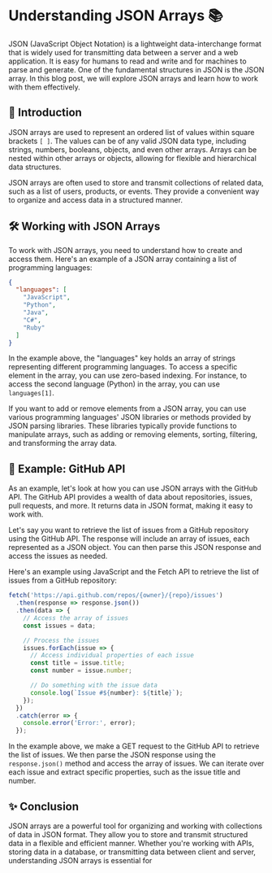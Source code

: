 # Understanding JSON Arrays 📚

JSON (JavaScript Object Notation) is a lightweight data-interchange format that is widely used for transmitting data between a server and a web application. It is easy for humans to read and write and for machines to parse and generate. One of the fundamental structures in JSON is the JSON array. In this blog post, we will explore JSON arrays and learn how to work with them effectively.

## 🌟 Introduction

JSON arrays are used to represent an ordered list of values within square brackets `[ ]`. The values can be of any valid JSON data type, including strings, numbers, booleans, objects, and even other arrays. Arrays can be nested within other arrays or objects, allowing for flexible and hierarchical data structures.

JSON arrays are often used to store and transmit collections of related data, such as a list of users, products, or events. They provide a convenient way to organize and access data in a structured manner.

## 🛠️ Working with JSON Arrays

To work with JSON arrays, you need to understand how to create and access them. Here's an example of a JSON array containing a list of programming languages:

```json
{
  "languages": [
    "JavaScript",
    "Python",
    "Java",
    "C#",
    "Ruby"
  ]
}
```

In the example above, the "languages" key holds an array of strings representing different programming languages. To access a specific element in the array, you can use zero-based indexing. For instance, to access the second language (Python) in the array, you can use `languages[1]`.

If you want to add or remove elements from a JSON array, you can use various programming languages' JSON libraries or methods provided by JSON parsing libraries. These libraries typically provide functions to manipulate arrays, such as adding or removing elements, sorting, filtering, and transforming the array data.

## 🔗 Example: GitHub API

As an example, let's look at how you can use JSON arrays with the GitHub API. The GitHub API provides a wealth of data about repositories, issues, pull requests, and more. It returns data in JSON format, making it easy to work with.

Let's say you want to retrieve the list of issues from a GitHub repository using the GitHub API. The response will include an array of issues, each represented as a JSON object. You can then parse this JSON response and access the issues as needed.

Here's an example using JavaScript and the Fetch API to retrieve the list of issues from a GitHub repository:

```javascript
fetch('https://api.github.com/repos/{owner}/{repo}/issues')
  .then(response => response.json())
  .then(data => {
    // Access the array of issues
    const issues = data;

    // Process the issues
    issues.forEach(issue => {
      // Access individual properties of each issue
      const title = issue.title;
      const number = issue.number;

      // Do something with the issue data
      console.log(`Issue #${number}: ${title}`);
    });
  })
  .catch(error => {
    console.error('Error:', error);
  });
```

In the example above, we make a GET request to the GitHub API to retrieve the list of issues. We then parse the JSON response using the `response.json()` method and access the array of issues. We can iterate over each issue and extract specific properties, such as the issue title and number.

## ✨ Conclusion

JSON arrays are a powerful tool for organizing and working with collections of data in JSON format. They allow you to store and transmit structured data in a flexible and efficient manner. Whether you're working with APIs, storing data in a database, or transmitting data between client and server, understanding JSON arrays is essential for
